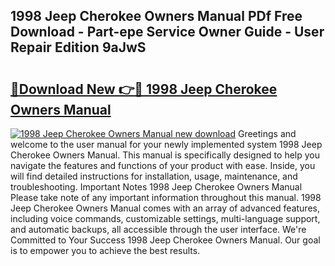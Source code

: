 ## 1998 Jeep Cherokee Owners Manual PDf Free Download - Part-epe Service Owner Guide - User Repair Edition 9aJwS

# <h2><a href="http://bc4249.oget.top/?id=1998+Jeep+Cherokee+Owners+Manual">🔗Download New 👉🔴 1998 Jeep Cherokee Owners Manual</a></h2>

[![1998 Jeep Cherokee Owners Manual new download](https://i.imgur.com/5g1atiW.png)](http://bc4249.oget.top/?id=1998+Jeep+Cherokee+Owners+Manual)
Greetings and welcome to the user manual for your newly implemented system 1998 Jeep Cherokee Owners Manual. This manual is specifically designed to help you navigate the features and functions of your product with ease. Inside, you will find detailed instructions for installation, usage, maintenance, and troubleshooting. Important Notes 1998 Jeep Cherokee Owners Manual Please take note of any important information throughout this manual. 1998 Jeep Cherokee Owners Manual comes with an array of advanced features, including voice commands, customizable settings, multi-language support, and automatic backups, all accessible through the user interface. We're Committed to Your Success 1998 Jeep Cherokee Owners Manual. Our goal is to empower you to achieve the best results.
